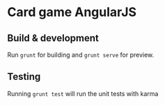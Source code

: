 # Card game AngularJS

## Build & development

Run `grunt` for building and `grunt serve` for preview.

## Testing

Running `grunt test` will run the unit tests with karma
